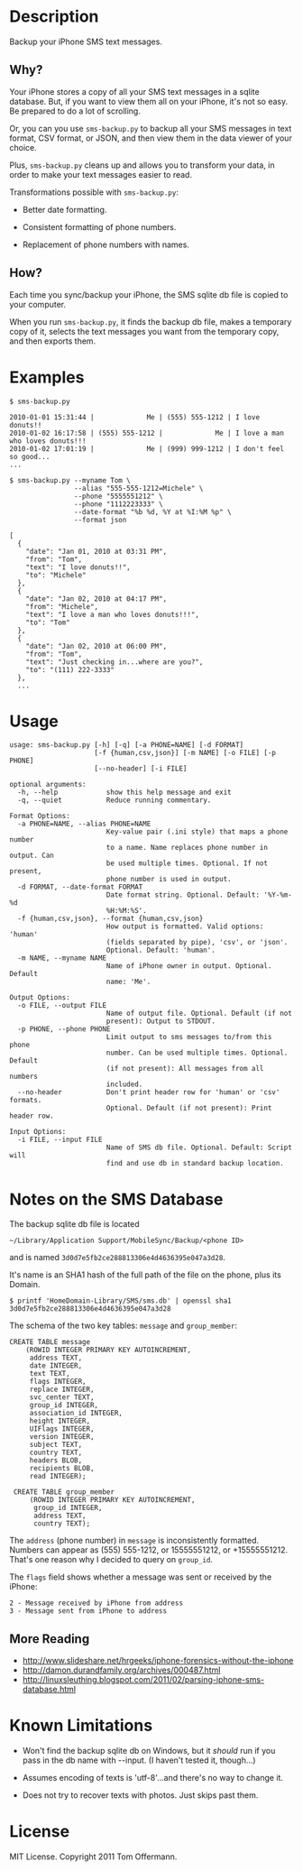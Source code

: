 Description
===========
Backup your iPhone SMS text messages.

Why? 
---- 
Your iPhone stores a copy of all your SMS text messages in a sqlite database.
But, if you want to view them all on your iPhone, it's not so easy. Be
prepared to do a lot of scrolling.

Or, you can you use `sms-backup.py` to backup all your SMS messages in text
format, CSV format, or JSON, and then view them in the data viewer of your
choice.

Plus, `sms-backup.py` cleans up and allows you to transform your data, in
order to make your text messages easier to read.

Transformations possible with `sms-backup.py`:

  * Better date formatting.
  
  * Consistent formatting of phone numbers.
  
  * Replacement of phone numbers with names.

How?
----
Each time you sync/backup your iPhone, the SMS sqlite db file is copied to
your computer. 

When you run `sms-backup.py`, it finds the backup db file, makes a temporary
copy of it, selects the text messages you want from the temporary copy, and
then exports them.

Examples
========
    $ sms-backup.py
    
    2010-01-01 15:31:44 |             Me | (555) 555-1212 | I love donuts!!
    2010-01-02 16:17:58 | (555) 555-1212 |             Me | I love a man who loves donuts!!!
    2010-01-02 17:01:19 |             Me | (999) 999-1212 | I don't feel so good...
    ...
    
    $ sms-backup.py --myname Tom \
                    --alias "555-555-1212=Michele" \
                    --phone "5555551212" \
                    --phone "1112223333" \
                    --date-format "%b %d, %Y at %I:%M %p" \
                    --format json
    
    [
      {
        "date": "Jan 01, 2010 at 03:31 PM",
        "from": "Tom", 
        "text": "I love donuts!!", 
        "to": "Michele"
      }, 
      {
        "date": "Jan 02, 2010 at 04:17 PM",
        "from": "Michele", 
        "text": "I love a man who loves donuts!!!", 
        "to": "Tom"
      }, 
      {
        "date": "Jan 02, 2010 at 06:00 PM",
        "from": "Tom", 
        "text": "Just checking in...where are you?", 
        "to": "(111) 222-3333"
      }, 
      ...

Usage
=====
    usage: sms-backup.py [-h] [-q] [-a PHONE=NAME] [-d FORMAT]
                         [-f {human,csv,json}] [-m NAME] [-o FILE] [-p PHONE]
                         [--no-header] [-i FILE]

    optional arguments:
      -h, --help            show this help message and exit
      -q, --quiet           Reduce running commentary.

    Format Options:
      -a PHONE=NAME, --alias PHONE=NAME
                            Key-value pair (.ini style) that maps a phone number
                            to a name. Name replaces phone number in output. Can
                            be used multiple times. Optional. If not present,
                            phone number is used in output.
      -d FORMAT, --date-format FORMAT
                            Date format string. Optional. Default: '%Y-%m-%d
                            %H:%M:%S'.
      -f {human,csv,json}, --format {human,csv,json}
                            How output is formatted. Valid options: 'human'
                            (fields separated by pipe), 'csv', or 'json'.
                            Optional. Default: 'human'.
      -m NAME, --myname NAME
                            Name of iPhone owner in output. Optional. Default
                            name: 'Me'.

    Output Options:
      -o FILE, --output FILE
                            Name of output file. Optional. Default (if not
                            present): Output to STDOUT.
      -p PHONE, --phone PHONE
                            Limit output to sms messages to/from this phone
                            number. Can be used multiple times. Optional. Default
                            (if not present): All messages from all numbers
                            included.
      --no-header           Don't print header row for 'human' or 'csv' formats.
                            Optional. Default (if not present): Print header row.

    Input Options:
      -i FILE, --input FILE
                            Name of SMS db file. Optional. Default: Script will
                            find and use db in standard backup location.

Notes on the SMS Database
=========================
The backup sqlite db file is located

    ~/Library/Application Support/MobileSync/Backup/<phone ID>
    
and is named `3d0d7e5fb2ce288813306e4d4636395e047a3d28`.

It's name is an SHA1 hash of the full path of the file on the phone, plus its
Domain.

    $ printf 'HomeDomain-Library/SMS/sms.db' | openssl sha1
    3d0d7e5fb2ce288813306e4d4636395e047a3d28

The schema of the two key tables: `message` and `group_member`:

    CREATE TABLE message 
        (ROWID INTEGER PRIMARY KEY AUTOINCREMENT, 
         address TEXT, 
         date INTEGER, 
         text TEXT, 
         flags INTEGER, 
         replace INTEGER, 
         svc_center TEXT, 
         group_id INTEGER, 
         association_id INTEGER, 
         height INTEGER, 
         UIFlags INTEGER, 
         version INTEGER, 
         subject TEXT, 
         country TEXT, 
         headers BLOB, 
         recipients BLOB, 
         read INTEGER);

     CREATE TABLE group_member 
         (ROWID INTEGER PRIMARY KEY AUTOINCREMENT, 
          group_id INTEGER, 
          address TEXT, 
          country TEXT);

The `address` (phone number) in `message` is inconsistently formatted. Numbers
can appear as (555) 555-1212, or 15555551212, or +15555551212. That's one
reason why I decided to query on `group_id`.

The `flags` field shows whether a message was sent or received by the iPhone:

    2 - Message received by iPhone from address
    3 - Message sent from iPhone to address

More Reading
------------
  * http://www.slideshare.net/hrgeeks/iphone-forensics-without-the-iphone
  * http://damon.durandfamily.org/archives/000487.html
  * http://linuxsleuthing.blogspot.com/2011/02/parsing-iphone-sms-database.html
 
Known Limitations
=================

  * Won't find the backup sqlite db on Windows, but it *should* run if you pass
    in the db name with --input.  (I haven't tested it, though...)

  * Assumes encoding of texts is 'utf-8'...and there's no way to change it.
    
  * Does not try to recover texts with photos.  Just skips past them.

License
=======
MIT License.  Copyright 2011 Tom Offermann.
